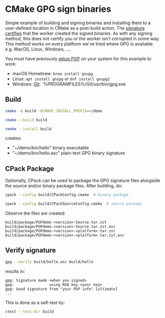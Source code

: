 # CMake GPG sign binaries

Simple example of building and signing binaries and installing them to a user-defined location in CMake as a post-build action.
The
[signature certifies](https://en.wikipedia.org/wiki/Pretty_Good_Privacy#Digital_signatures)
that the worker created the signed binaries.
As with any signing method, this does not certify you or the worker isn't corrupted in some way.
This method works on every platform we've tried where GPG is available e.g. MacOS, Linux, Windows, ....

You must have previously
[setup PGP](https://www.scivision.dev/github-pgp-signed-verified-commit/)
on your system for this example to work:

* macOS Homebrew: `brew install gnupg`
* Linux: `apt install gnupg` or `dnf install gnupg2`
* Windows: [Git](https://git-scm.com): `%PROGRAMFILES%/Git/usr/bin/gpg.exe

## Build

```sh
cmake -B build -DCMAKE_INSTALL_PREFIX=~/demo

cmake --build build

cmake --install build
```

creates:

* "~/demo/bin/hello" binary executable
* "~/demo/bin/hello.asc" plain-text GPG binary signature

## CPack Package

Optionally, CPack can be used to package the GPG signature files alongside the source and/or binary package files.
After building, do:

```sh
cpack --config build/CPackConfig.cmake  # binary package

cpack --config build/CPackSourceConfig.cmake  # source package
```

Observe the files are created:

```
build/package/PGPdemo-<version>-Source.tar.zst
build/package/PGPdemo-<version>-Source.tar.zst.asc
build/package/PGPdemo-<version>-<platform>.tar.zst
build/package/PGPdemo-<version>-<platform>.tar.zst.asc
```

## Verify signature

```sh
gpg --verify build/hello.asc build/hello
```

results in:

```
gpg: Signature made <when you signed>
gpg:                using RSA key <your key>
gpg: Good signature from "your PGP info" [ultimate]
...
```

This is done as a self-test by:

```sh
ctest --test-dir build
```
